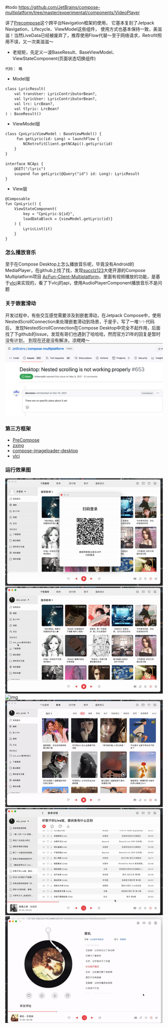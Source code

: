 #todo
https://github.com/JetBrains/compose-multiplatform/tree/master/experimental/components/VideoPlayer


讲了[Precompose](https://github.com/Tlaster/PreCompose)这个跨平台Navigation框架的使用， 它基本复刻了Jetpack Navigation、Lifecycle、ViewModel这些组件，
使用方式也基本保持一致，美滋滋！当然LiveData已经被废弃了，推荐使用Flow代替～至于网络请求，Retrofit照用不误，又一次美滋滋～

- 老规矩，先定义一波BaseResult、BaseViewModel、ViewStateComponent(页面状态切换组件)
```
代码： 略
```
- Model层
```
class LyricResult(
    val transUser: LyricContributorBean?,
    val lyricUser: LyricContributorBean?,
    val lrc: LrcBean?,
    val tlyric: LrcBean?
) : BaseResult()
```
- ViewModel层
```
class CpnLyricViewModel : BaseViewModel() {
     fun getLyric(id: Long) = launchFlow {
        NCRetrofitClient.getNCApi().getLyric(id)
    }
}

interface NCApi {
    @GET("/lyric")
    suspend fun getLyric(@Query("id") id: Long): LyricResult
}
```
- View层
```
@Composable
fun CpnLyric() {
    ViewStateComponent(
        key = "CpnLyric-${id}",
        loadDataBlock = {viewModel.getLyric(id)}
    ) {
        LyricList(it)
    }
}
```
### 怎么播放音乐
至于在Compose Desktop上怎么播放音乐呢，毕竟没有Android的MediaPlayer，在github上找了找，发现[succlz123](https://github.com/succlz123)大佬开源的Compose Multiplatform项目
[AcFun-Client-Multiplatform](https://github.com/succlz123/AcFun-Client-Multiplatform)，里面有视频播放的功能，是基于[vlcj](https://github.com/caprica/vlcj)来实现的，看了下vlcj的api，使用AudioPlayerComponent播放音乐不是问题

### 关于嵌套滑动
开发过程中，有些交互感觉需要涉及到嵌套滑动，在Jetpack Compose中，使用NestedScrollConnection来处理嵌套滑动到场景，于是乎，写了一堆✨✨代码后，
发现NestedScrollConnection在Compose Desktop中完全不起作用，后面找了下github的issue，发现有哥们也遇到了哈哈哈，然而官方21年的回复是暂时没有计划，
到现在还是没有解决，凉飕飕～    
![img](https://github.com/sskEvan/NCMusicDesktop/blob/master/readme/nested_issue1.webp)    
![img](https://github.com/sskEvan/NCMusicDesktop/blob/master/readme/nested_issue2.webp)   

### 第三方框架
- [PreCompose](https://github.com/Tlaster/PreCompose)
- [zxing](https://github.com/zxing/zxing)
- [compose-imageloader-desktop](https://github.com/succlz123/compose-desktop-imageloader)
- [vlcj](https://github.com/caprica/vlcj)

### 运行效果图
![img](https://github.com/sskEvan/NCMusicDesktop/blob/master/readme/登录.gif)    
![img](https://github.com/sskEvan/NCMusicDesktop/blob/master/readme/首页.gif)    
![img](https://github.com/sskEvan/NCMusicDesktop/blob/master/readme/歌单列表.gif)    
![img](https://github.com/sskEvan/NCMusicDesktop/blob/master/readme/歌单详情.gif)    
![img](https://github.com/sskEvan/NCMusicDesktop/blob/master/readme/音乐播放.gif)    
![img](https://github.com/sskEvan/NCMusicDesktop/blob/master/readme/主题切换.gif)    
